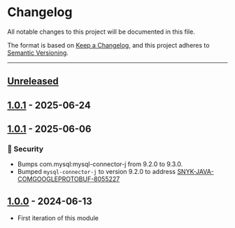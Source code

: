 # Changelog

All notable changes to this project will be documented in this file.

The format is based on [Keep a Changelog](https://keepachangelog.com/en/1.0.0/),
and this project adheres to [Semantic Versioning](https://semver.org/spec/v2.0.0.html).

* * *

## [Unreleased]

## [1.0.1] - 2025-06-24

## [1.0.1] - 2025-06-06

### 🔐 Security

- Bumps com.mysql:mysql-connector-j from 9.2.0 to 9.3.0.
- Bumped `mysql-connector-j` to version 9.2.0 to address [SNYK-JAVA-COMGOOGLEPROTOBUF-8055227](https://security.snyk.io/vuln/SNYK-JAVA-COMGOOGLEPROTOBUF-8055227)

## [1.0.0] - 2024-06-13

- First iteration of this module

[unreleased]: https://github.com/ortus-boxlang/bx-mysql/compare/v1.0.1...HEAD
[1.0.1]: https://github.com/ortus-boxlang/bx-mysql/compare/v1.0.1...v1.0.1
[1.0.0]: https://github.com/ortus-boxlang/bx-mysql/compare/f2ce71dad5581aa57b4c657144a175f7209dea47...v1.0.0
